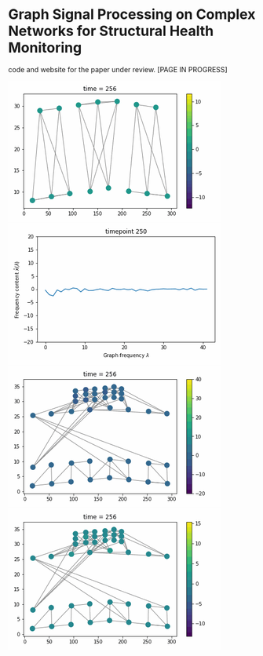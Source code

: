 # Graph Signal Processing on Complex Networks for Structural Health Monitoring
code and website for the paper under review. [PAGE IN PROGRESS]

![](images/vibrations.gif)
![](images/fourierexample.gif)
![](images/TVplot.gif)
![](images/vibrationtest.gif)
